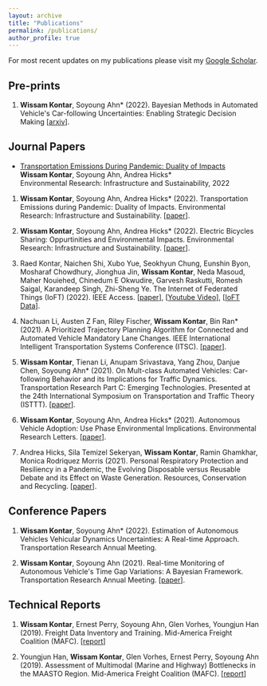 ```yaml
---
layout: archive
title: "Publications"
permalink: /publications/
author_profile: true
---
```


For most recent updates on my publications please visit my [Google Scholar](https://scholar.google.com/citations?view_op=list_works&hl=en&authuser=1&hl=en&user=BXr6rWQAAAAJ&sortby=pubdate&authuser=1). 

## Pre-prints

1. **Wissam Kontar**, Soyoung Ahn* (2022). Bayesian Methods in Automated Vehicle's Car-following Uncertainties: Enabling Strategic Decision Making [[arxiv](https://arxiv.org/abs/2210.13683)]. 

## Journal Papers 

* <a href="https://iopscience.iop.org/article/10.1088/2634-4505/ac9a68/meta"> Transportation Emissions During Pandemic: Duality of Impacts</a><br>
**Wissam Kontar**, Soyoung Ahn, Andrea Hicks*<br>
Environmental Research: Infrastructure and Sustainability, 2022




<a href=""> </a>

1. **Wissam Kontar**, Soyoung Ahn, Andrea Hicks* (2022). Transportation Emissions during Pandemic: Duality of Impacts. Environmental Research: Infrastructure and Sustainability. [[paper](https://iopscience.iop.org/article/10.1088/2634-4505/ac9a68/meta)]. 

2. **Wissam Kontar**, Soyoung Ahn, Andrea Hicks* (2022). Electric Bicycles Sharing: Oppurtinities and Environmental Impacts. Environmental Research: Infrastructure and Sustainability. [[paper](https://iopscience.iop.org/article/10.1088/2634-4505/ac7c8b/meta)].

3. Raed Kontar, Naichen Shi, Xubo Yue, Seokhyun Chung, Eunshin Byon, Mosharaf Chowdhury, Jionghua Jin, **Wissam Kontar**, Neda Masoud, Maher Nouiehed, Chinedum E Okwudire, Garvesh Raskutti, Romesh Saigal, Karandeep Singh, Zhi-Sheng Ye. The Internet of Federated Things (IoFT) (2022). IEEE Access. [[paper](https://ieeexplore.ieee.org/abstract/document/9611259)], [[Youtube Video](https://www.youtube.com/watch?v=RrubcIWCihk)], [[IoFT Data](https://ioft-data.engin.umich.edu/)]. 

4. Nachuan Li, Austen Z Fan, Riley Fischer, **Wissam Kontar**, Bin Ran* (2021). A Prioritized Trajectory Planning Algorithm for Connected and Automated Vehicle Mandatory Lane Changes. IEEE International Intelligent Transportation Systems Conference (ITSC). [[paper](https://ieeexplore.ieee.org/abstract/document/9564913)]. 

5. **Wissam Kontar**, Tienan Li, Anupam Srivastava, Yang Zhou, Danjue Chen, Soyoung Ahn* (2021). On Mult-class Automated Vehicles: Car-following Behavior and its Implications for Traffic Dynamics. Transportation Research Part C: Emerging Technologies. Presented at the 24th International Symposium on Transportation and Traffic Theory (ISTTT). [[paper](https://www.sciencedirect.com/science/article/pii/S0968090X21001844#aep-article-footnote-id1)].

6. **Wissam Kontar**, Soyoung Ahn, Andrea Hicks* (2021). Autonomous Vehicle Adoption: Use Phase Environmental Implications. Environmental Research Letters. [[paper](https://iopscience.iop.org/article/10.1088/1748-9326/abf6f4/meta)].

7. Andrea Hicks, Sila Temizel Sekeryan, **Wissam Kontar**, Ramin Ghamkhar, Monica Rodriquez Morris (2021). Personal Respiratory Protection and Resiliency in a Pandemic, the Evolving Disposable versus Reusable Debate and its Effect on Waste Generation. Resources, Conservation and Recycling. [[paper](https://www.sciencedirect.com/science/article/pii/S0921344920305772)].


## Conference Papers 

1. **Wissam Kontar**, Soyoung Ahn* (2022). Estimation of Autonomous Vehicles Vehicular Dynamics Uncertainties: A Real-time Approach. Transportation Research Annual Meeting. 

2. **Wissam Kontar**, Soyoung Ahn (2021). Real-time Monitoring of Autonomous Vehicle's Time Gap Variations: A Bayesian Framework. Transportation Research Annual Meeting. [[paper](https://arxiv.org/abs/2102.00375)].

## Technical Reports

1. **Wissam Kontar**, Ernest Perry, Soyoung Ahn, Glen Vorhes, Youngjun Han (2019). Freight Data Inventory and Training. Mid-America Freight Coalition (MAFC). [[report](https://midamericafreight.org/index.php/resources/mafc-research/)]

2. Youngjun Han, **Wissam Kontar**, Glen Vorhes, Ernest Perry, Soyoung Ahn (2019). Assessment of Multimodal (Marine and Highway) Bottlenecks in the MAASTO Region. Mid-America Freight Coalition (MAFC). [[report](https://midamericafreight.org/index.php/resources/mafc-research/)]
